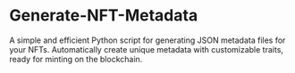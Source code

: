 # Generate-NFT-Metadata
 A simple and efficient Python script for generating JSON metadata files for your NFTs. Automatically create unique metadata with customizable traits, ready for minting on the blockchain.
